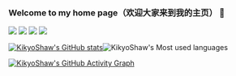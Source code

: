 ### Welcome to my home page（欢迎大家来到我的主页） 👋

![](https://img.shields.io/badge/-HTML5-E34F26?style=flat-square&logo=C++&logoColor=white)
![](https://img.shields.io/badge/-CSS3-1572B6?style=flat-square&logo=C#)
![](https://img.shields.io/badge/-JavaScript-oringe?style=flat-square&logo=javascript)
![](https://visitor-badge.glitch.me/badge?page_id=KikyoShaw)

[![KikyoShaw's GitHub stats](https://github-readme-stats.vercel.app/api?username=KikyoShaw)](https://github.com/anuraghazra/github-readme-stats)![KikyoShaw's Most used languages](https://github-readme-stats.vercel.app/api/top-langs/?username=KikyoShaw&layout=compact&hide_border=true&langs_count=10)

[![KikyoShaw's GitHub Activity Graph](https://activity-graph.herokuapp.com/graph?username=KikyoShaw&theme=xcode)](https://github.com/KikyoShaw)

<!--
**KikyoShaw/KikyoShaw** is a ✨ _special_ ✨ repository because its `README.md` (this file) appears on your GitHub profile.

Here are some ideas to get you started:

- 🔭 I’m currently working on ...
- 🌱 I’m currently learning ...
- 👯 I’m looking to collaborate on ...
- 🤔 I’m looking for help with ...
- 💬 Ask me about ...
- 📫 How to reach me: ...
- 😄 Pronouns: ...
- ⚡ Fun fact: ...
-->
